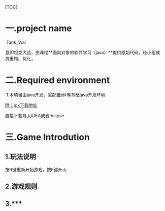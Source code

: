 [TOC]



# 一.project name 

​	Tank_War

​	意即坦克大战，由课程**面向对象的软件学习（java）**提供原始代码，经小组成员重构、优化，

# 二.Required environment

​	1.本项目由java开发，需配置jdk等基础java开发环境

[	附：jdk下载地址](https://www.oracle.com/technetwork/java/javase/downloads/jdk8-downloads-2133151.html)

直接下载导入IDEA或者eclipse



# 三.Game Introdution

## 1.玩法说明

按R键重新开始游戏，按F键开火



## 2.游戏规则



## 3.***